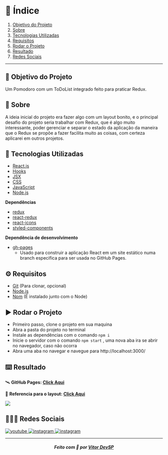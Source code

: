 # 📌 Índice

1. [Objetivo do Projeto](#-objetivo-do-projeto)
2. [Sobre](#-sobre)
3. [Tecnologias Utilizadas](#-tecnologias-utilizadas)
4. [Requisitos](#%EF%B8%8F-requisitos)
5. [Rodar o Projeto](#%EF%B8%8F-rodar-o-projeto)
6. [Resultado](#%EF%B8%8F-resultado)
7. [Redes Sociais](#-redes-sociais)

---

## 🎯 Objetivo do Projeto

Um Pomodoro com um ToDoList integrado feito para praticar Redux.

## 📃 Sobre

A ideia inicial do projeto era fazer algo com um layout bonito, e o principal desafio do projeto seria trabalhar com Redux, que é algo muito interessante, poder gerenciar e separar o estado da aplicação da maneira que o Redux se propõe a fazer facilita muito as coisas, com certeza aplicarei em outros projetos.

## 🚀 Tecnologias Utilizadas

* [React.js](https://pt-br.reactjs.org/)
* [Hooks](https://pt-br.reactjs.org/docs/hooks-intro.html)
* [JSX](https://pt-br.reactjs.org/docs/introducing-jsx.html)
* [CSS](https://developer.mozilla.org/pt-BR/docs/Web/CSS)
* [JavaScript](https://developer.mozilla.org/pt-BR/docs/Web/JavaScript)
* [Node.js](https://nodejs.org/en/)

**Dependências**

* [redux](https://redux.js.org/introduction/getting-started)
* [react-redux](https://react-redux.js.org/introduction/quick-start)
* [react-icons](https://react-icons.github.io/react-icons/)
* [styled-components](https://styled-components.com/)

**Dependência de desenvolvimento**

* [gh-pages](https://www.npmjs.com/package/gh-pages)
    - Usado para construir a aplicação React em um site estático numa branch especifica para ser usada no GitHub Pages.

## ⚙️ Requisitos

* [Git](https://git-scm.com/) (Para clonar, opcional)
* [Node.js](https://nodejs.org/en/)
* [Npm](https://www.npmjs.com/) (É instalado junto com o Node)

## ▶️ Rodar o Projeto

* Primeiro passo, clone o projeto em sua maquina
* Abra a pasta do projeto no terminal
* Instale as dependências com o comando `npm i`
* Inicie o servidor com o comando `npm start` , uma nova aba ira se abrir no navegador, caso não ocorra
* Abra uma aba no navegar e navegue para http://localhost:3000/

## ⌨️ Resultado

🛰️ **GitHub Pages: [Click Aqui](https://vitordevsp.github.io/pomodoro-redux/)**

🔖 **Referencia para o layout: [Click Aqui](https://dribbble.com/shots/11116733-Ramp-Instant)**

![](https://raw.githubusercontent.com/vitordevsp/pomodoro-redux/master/prints/print-pomodoro.png)

## 🧑🏽‍💻 Redes Sociais

<a href="https://www.youtube.com/channel/UCFIHeoKduKPsE2m1oSiK9Mg" target="_blank">
    <img src="https://img.shields.io/badge/YouTube-FF0000?style=for-the-badge&logo=youtube&logoColor=white" alt="youtube" />
</a>

<a href="https://www.instagram.com/vitordevsp" target="_blank">
    <img src="https://img.shields.io/badge/Instagram-e64d5a?style=for-the-badge&logo=instagram&logoColor=white" alt="instagram" />
</a>

<a href="https://www.linkedin.com/in/vitordevsp" target="_blank">
    <img src="https://img.shields.io/badge/LinkedIn-0077B5?style=for-the-badge&logo=linkedin&logoColor=white" alt="instagram" />
</a>

---

<h5 align='center' >Feito com 💙 por <a href="https://github.com/vitordevsp" target="_blank">Vitor DevSP</a> </h5>
